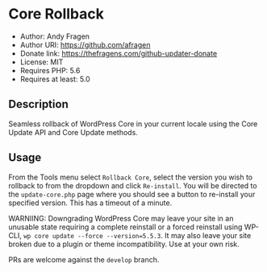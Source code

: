 # Core Rollback

 * Author:            Andy Fragen
 * Author URI:        https://github.com/afragen
 * Donate link:       https://thefragens.com/github-updater-donate
 * License:           MIT
 * Requires PHP:      5.6
 * Requires at least: 5.0

## Description

Seamless rollback of WordPress Core in your current locale using the Core Update API and Core Update methods.

## Usage

From the Tools menu select `Rollback Core`, select the version you wish to rollback to from the dropdown and click `Re-install`. You will be directed to the `update-core.php` page where you should see a button to re-install your specified version. This has a timeout of a minute.

WARNIING: Downgrading WordPress Core may leave your site in an unusable state requiring a complete reinstall or a forced reinstall using WP-CLI, `wp core update --force --version=5.5.3`. It may also leave your site broken due to a plugin or theme incompatibility. Use at your own risk.

PRs are welcome against the `develop` branch.
